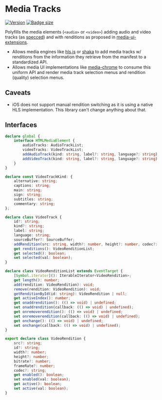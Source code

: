 # Media Tracks

[![Version](https://img.shields.io/npm/v/media-tracks?style=flat-square)](https://www.npmjs.com/package/media-tracks) 
[![Badge size](https://img.badgesize.io/https://cdn.jsdelivr.net/npm/media-tracks/+esm?compression=gzip&label=gzip&style=flat-square)](https://cdn.jsdelivr.net/npm/media-tracks/+esm)


Polyfills the media elements (`<audio>` or `<video>`) adding audio and video tracks (as [specced](https://html.spec.whatwg.org/multipage/media.html#media-resources-with-multiple-media-tracks)) and with renditions as proposed in [media-ui-extensions](https://github.com/video-dev/media-ui-extensions).

- Allows media engines like [hls.js](https://github.com/video-dev/hls.js)
or [shaka](https://github.com/shaka-project/shaka-player) to add media tracks w/
renditions from the information they retrieve from the manifest to a standardized
API.
- Allows media UI implementations like [media-chrome](https://github.com/muxinc/media-chrome) to consume this uniform API and render media track selection menus
and rendition (quality) selection menus.


## Caveats

- iOS does not support manual rendition switching as it is using a native
  HLS implementation. This library can't change anything about that. 

## Interfaces

```ts
declare global {
    interface HTMLMediaElement {
        audioTracks: AudioTrackList;
        videoTracks: VideoTrackList;
        addAudioTrack(kind: string, label?: string, language?: string): AudioTrack;
        addVideoTrack(kind: string, label?: string, language?: string): VideoTrack;
    }
}

declare const VideoTrackKind: {
    alternative: string;
    captions: string;
    main: string;
    sign: string;
    subtitles: string;
    commentary: string;
};

declare class VideoTrack {
    id?: string;
    kind?: string;
    label: string;
    language: string;
    sourceBuffer?: SourceBuffer;
    addRendition(src: string, width?: number, height?: number, codec?: string, bitrate?: number, frameRate?: number): VideoRendition;
    get renditions(): VideoRenditionList;
    get selected(): boolean;
    set selected(val: boolean);
}

declare class VideoRenditionList extends EventTarget {
    [Symbol.iterator](): IterableIterator<VideoRendition>;
    get length(): number;
    add(rendition: VideoRendition): void;
    remove(rendition: VideoRendition): void;
    getRenditionById(id: string): VideoRendition | null;
    get activeIndex(): number;
    get onaddrendition(): (() => void) | undefined;
    set onaddrendition(callback: (() => void) | undefined);
    get onremoverendition(): (() => void) | undefined;
    set onremoverendition(callback: (() => void) | undefined);
    get onchange(): (() => void) | undefined;
    set onchange(callback: (() => void) | undefined);
}

export declare class VideoRendition {
    src?: string;
    id?: string;
    width?: number;
    height?: number;
    bitrate?: number;
    frameRate?: number;
    codec?: string;
    get enabled(): boolean;
    set enabled(val: boolean);
    get active(): boolean;
    set active(val: boolean);
}
```

